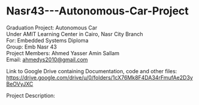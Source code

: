 # Nasr43---Autonomous-Car-Project
Graduation Project: Autonomous Car  
Under AMIT Learning Center in Cairo, Nasr City Branch  
For: Embedded Systems Diploma  
Group: Emb Nasr 43  
Project Members: Ahmed Yasser Amin Sallam  
Email: ahmedys2010@gmail.com  

Link to Google Drive containing Documentation, code and other files: https://drive.google.com/drive/u/0/folders/1cX76Mk8F4DA34rFmufAe2D3yBeOVyJXC  

Project Description: 
